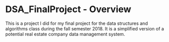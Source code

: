 # DSA_FinalProject - Overview
This is a project I did for my final project for the data structures and algorithms class during the fall semester 2018.
It is a simplified version of a potential real estate company data management system.
